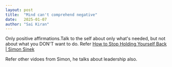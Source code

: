 ```yaml
---
layout: post
title:  "Mind can't comprehend negative"
date:   2025-01-07
author: "Sai Kiran"
---
```



Only positive affirmations.Talk to the self about only what's needed, but not about what you DON'T want to do. Refer [How to Stop Holding Yourself Back | Simon Sinek](https://www.youtube.com/watch?v=W05FYkqv7hM)

Refer other vidoes from Simon, he talks about leadership also.